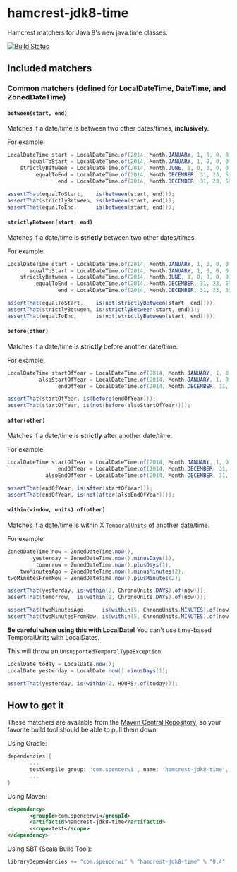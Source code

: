 hamcrest-jdk8-time
==================

Hamcrest matchers for Java 8's new java.time classes.

[![Build Status](https://travis-ci.org/spencerwi/hamcrest-jdk8-time.svg?branch=master)](https://travis-ci.org/spencerwi/hamcrest-jdk8-time)

Included matchers
-----------------

### Common matchers (defined for LocalDateTime, DateTime, and ZonedDateTime)

#### `between(start, end)`

Matches if a date/time is between two other dates/times, **inclusively**.

For example:

```java
LocalDateTime start = LocalDateTime.of(2014, Month.JANUARY, 1, 0, 0, 0, 0),
       equalToStart = LocalDateTime.of(2014, Month.JANUARY, 1, 0, 0, 0, 0),
    strictlyBetween = LocalDateTime.of(2014, Month.JUNE, 1, 0, 0, 0, 0),
         equalToEnd = LocalDateTime.of(2014, Month.DECEMBER, 31, 23, 59, 59, 99),
                end = LocalDateTime.of(2014, Month.DECEMBER, 31, 23, 59, 59, 99);

assertThat(equalToStart,    is(between(start, end)));
assertThat(strictlyBetween, is(between(start, end)));
assertThat(equalToEnd,      is(between(start, end)));
```

#### `strictlyBetween(start, end)`

Matches if a date/time is **strictly** between two other dates/times.

For example:

```java
LocalDateTime start = LocalDateTime.of(2014, Month.JANUARY, 1, 0, 0, 0, 0),
       equalToStart = LocalDateTime.of(2014, Month.JANUARY, 1, 0, 0, 0, 0),
    strictlyBetween = LocalDateTime.of(2014, Month.JUNE, 1, 0, 0, 0, 0),
         equalToEnd = LocalDateTime.of(2014, Month.DECEMBER, 31, 23, 59, 59, 99),
                end = LocalDateTime.of(2014, Month.DECEMBER, 31, 23, 59, 59, 99);

assertThat(equalToStart,    is(not(strictlyBetween(start, end))));
assertThat(strictlyBetween, is(strictlyBetween(start, end)));
assertThat(equalToEnd,      is(not(strictlyBetween(start, end))));
```

#### `before(other)`

Matches if a date/time is **strictly** before another date/time.

For example:

```java
LocalDateTime startOfYear = LocalDateTime.of(2014, Month.JANUARY, 1, 0, 0, 0, 0),
          alsoStartOfYear = LocalDateTime.of(2014, Month.JANUARY, 1, 0, 0, 0, 0),
                endOfYear = LocalDateTime.of(2014, Month.DECEMBER, 31, 23, 59, 59, 99);

assertThat(startOfYear, is(before(endOfYear)));
assertThat(startOfYear, is(not(before(alsoStartOfYear))));
```

#### `after(other)`

Matches if a date/time is **strictly** after another date/time.

For example:

```java
LocalDateTime startOfYear = LocalDateTime.of(2014, Month.JANUARY, 1, 0, 0, 0, 0),
                endOfYear = LocalDateTime.of(2014, Month.DECEMBER, 31, 23, 59, 59, 99),
            alsoEndOfYear = LocalDateTime.of(2014, Month.DECEMBER, 31, 23, 59, 59, 99);

assertThat(endOfYear, is(after(startOfYear)));
assertThat(endOfYear, is(not(after(alsoEndOfYear))));
```

#### `within(window, units).of(other)`

Matches if a date/time is within X `TemporalUnits` of another date/time.

For example:

```java
ZonedDateTime now = ZonedDateTime.now(),
        yesterday = ZonedDateTime.now().minusDays(1),
         tomorrow = ZonedDateTime.now().plusDays(1),
    twoMinutesAgo = ZonedDateTime.now().minusMinutes(2),
twoMinutesFromNow = ZonedDateTime.now().plusMinutes(2);

assertThat(yesterday, is(within(2, ChronoUnits.DAYS).of(now)));
assertThat(tomorrow,  is(within(2, ChronoUnits.DAYS).of(now)));

assertThat(twoMinutesAgo,     is(within(5, ChronoUnits.MINUTES).of(now)));
assertThat(twoMinutesFromNow, is(within(5, ChronoUnits.MINUTES).of(now)));
```

**Be careful when using this with LocalDate!** You can't use time-based TemporalUnits with LocalDates.

This will throw an `UnsupportedTemporalTypeException`:

```java
LocalDate today = LocalDate.now();
LocalDate yesterday = LocalDate.now().minusDays(1);

assertThat(yesterday, is(within(2, HOURS).of(today)));
```

How to get it
-------------

These matchers are available from the [Maven Central Repository](http://search.maven.org/#search%7Cga%7C1%7Cg%3Acom.spencerwi%20a%3A%22hamcrest-jdk8-time%22), so your favorite build tool should be able to pull them down.

Using Gradle:

```groovy
dependencies {
       ...
       testCompile group: 'com.spencerwi', name: 'hamcrest-jdk8-time', version: '0.4'
       ...
}
```

Using Maven:

```xml
<dependency>
       <groupId>com.spencerwi</groupId>
       <artifactId>hamcrest-jdk8-time</artifactId>
       <scope>test</scope>
</dependency>
```

Using SBT (Scala Build Tool):

```scala
libraryDependencies += "com.spencerwi" % "hamcrest-jdk8-time" % "0.4"
```
